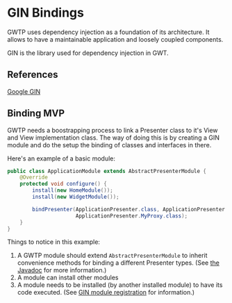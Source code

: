 # GIN Bindings

GWTP uses dependency injection as a foundation of its architecture. It allows to have a maintainable application and loosely coupled components.

GIN is the library used for dependency injection in GWT.

## References
[Google GIN](http://code.google.com/p/google-gin/)

## Binding MVP
GWTP needs a boostrapping process to link a Presenter class to it's View and View implementation class. The way of doing this is by creating a GIN module and do the setup the binding of classes and interfaces in there.

Here's an example of a basic module:

```java
public class ApplicationModule extends AbstractPresenterModule {
    @Override
    protected void configure() {
        install(new HomeModule());
        install(new WidgetModule());

        bindPresenter(ApplicationPresenter.class, ApplicationPresenter.MyView.class, ApplicationView.class,
                      ApplicationPresenter.MyProxy.class);
    }
}
```

Things to notice in this example:

1. A GWTP module should extend `AbstractPresenterModule` to inherit convenience methods for binding a different Presenter types. (See [the Javadoc](http://arcbees.github.io/GWTP/javadoc/apidocs/) for more information.)
2. A module can install other modules
3. A module needs to be installed (by another installed module) to have its code executed. (See [GIN module registration](https://doc-staging-gwtp.appspot.com/gwtp_v2/get-started/Bootstrap-Code.html#gin-modules) <!--- TODO: Fix link ---> for information.)
